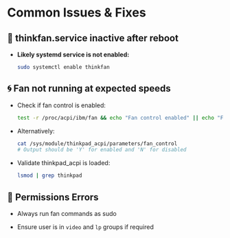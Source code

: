 # Common Issues & Fixes


## 🔧 thinkfan.service inactive after reboot

- **Likely systemd service is not enabled:**

  ```bash
  sudo systemctl enable thinkfan
  ```


## 🌀 Fan not running at expected speeds

- Check if fan control is enabled:

  ```bash
  test -r /proc/acpi/ibm/fan && echo "Fan control enabled" || echo "Fan control not enabled"
  ```

- Alternatively:

  ```bash
  cat /sys/module/thinkpad_acpi/parameters/fan_control
  # Output should be 'Y' for enabled and 'N' for disabled
  ```

- Validate thinkpad_acpi is loaded:

  ```bash
  lsmod | grep thinkpad
  ```

## 🔐 Permissions Errors

- Always run fan commands as sudo

- Ensure user is in `video` and `lp` groups if required
